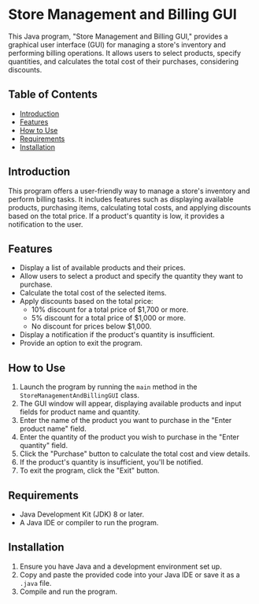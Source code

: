 # Store Management and Billing GUI

This Java program, "Store Management and Billing GUI," provides a graphical user interface (GUI) for managing a store's inventory and performing billing operations. It allows users to select products, specify quantities, and calculates the total cost of their purchases, considering discounts.

## Table of Contents
- [Introduction](#introduction)
- [Features](#features)
- [How to Use](#how-to-use)
- [Requirements](#requirements)
- [Installation](#installation)
## Introduction

This program offers a user-friendly way to manage a store's inventory and perform billing tasks. It includes features such as displaying available products, purchasing items, calculating total costs, and applying discounts based on the total price. If a product's quantity is low, it provides a notification to the user.

## Features

- Display a list of available products and their prices.
- Allow users to select a product and specify the quantity they want to purchase.
- Calculate the total cost of the selected items.
- Apply discounts based on the total price:
  - 10% discount for a total price of $1,700 or more.
  - 5% discount for a total price of $1,000 or more.
  - No discount for prices below $1,000.
- Display a notification if the product's quantity is insufficient.
- Provide an option to exit the program.

## How to Use

1. Launch the program by running the `main` method in the `StoreManagementAndBillingGUI` class.
2. The GUI window will appear, displaying available products and input fields for product name and quantity.
3. Enter the name of the product you want to purchase in the "Enter product name" field.
4. Enter the quantity of the product you wish to purchase in the "Enter quantity" field.
5. Click the "Purchase" button to calculate the total cost and view details.
6. If the product's quantity is insufficient, you'll be notified.
7. To exit the program, click the "Exit" button.

## Requirements

- Java Development Kit (JDK) 8 or later.
- A Java IDE or compiler to run the program.

## Installation

1. Ensure you have Java and a development environment set up.
2. Copy and paste the provided code into your Java IDE or save it as a `.java` file.
3. Compile and run the program.

